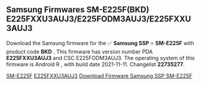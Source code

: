 <h2>Samsung Firmwares SM-E225F(BKD) E225FXXU3AUJ3/E225FODM3AUJ3/E225FXXU3AUJ3</h2>
Download the Samsung firmware for the ✅ <strong>Samsung SSP </strong> ⭐ <strong>SM-E225F</strong> with product code <strong>BKD</strong> . This firmware has version number PDA <strong>E225FXXU3AUJ3</strong> and CSC E225FODM3AUJ3. The operating system of this firmware is Android R , with build date 2021-11-11. Changelist <strong>22735277</strong>.


[SM-E225F](https://samfirm.shop/samsung/model/SM-E225F)
[E225FXXU3AUJ3](https://samfirm.shop/samsung/pda/E225FXXU3AUJ3)
[Download Firmware Samsung SSP SM-E225F](https://samfirm.shop/samsung/firmware/473933)
